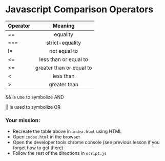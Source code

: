 # Javascript Comparison Operators

| Operator      |   Meaning                  |
| ------------- |:--------------------------:| 
| ==            | equality                   |
| ===           | strict-equality            |
| !=            | not equal to               |
| <=            | less than or equal to      |
| >=            | greater than or equal to   |
| <             | less than                  |
| >             | greater than               |


&& is use to symbolize AND

|| is used to symbolize OR


### Your mission:
* Recreate the table above in `index.html` using HTML
* Open `index.html` in the browser
* Open the developer tools chrome console (see previous lesson if you forget how to get there)
* Follow the rest of the directions in `script.js`
